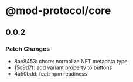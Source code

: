 # @mod-protocol/core

## 0.0.2

### Patch Changes

- 8ae8453: chore: normalize NFT metadata type
- 15d9d7f: add variant property to buttons
- 4a50bdd: feat: npm readiness

